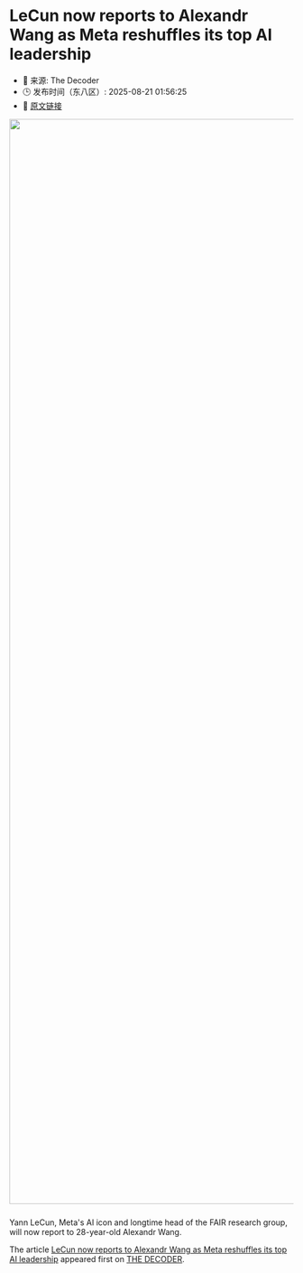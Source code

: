 # LeCun now reports to Alexandr Wang as Meta reshuffles its top AI leadership
- 📅 来源: The Decoder
- 🕒 发布时间（东八区）: 2025-08-21 01:56:25
- 🔗 [原文链接](https://the-decoder.com/lecun-now-reports-to-alexandr-wang-as-meta-reshuffles-its-top-ai-leadership/)

<p><img alt="" class="attachment-full size-full wp-post-image" height="1080" src="https://the-decoder.com/wp-content/uploads/2025/08/lecun_screenshot_johns_hopkins_university-2.png" style="height: auto; margin-bottom: 10px;" width="1920" /></p>
<p>        Yann LeCun, Meta's AI icon and longtime head of the FAIR research group, will now report to 28-year-old Alexandr Wang.</p>
<p>The article <a href="https://the-decoder.com/lecun-now-reports-to-alexandr-wang-as-meta-reshuffles-its-top-ai-leadership/">LeCun now reports to Alexandr Wang as Meta reshuffles its top AI leadership</a> appeared first on <a href="https://the-decoder.com">THE DECODER</a>.</p>